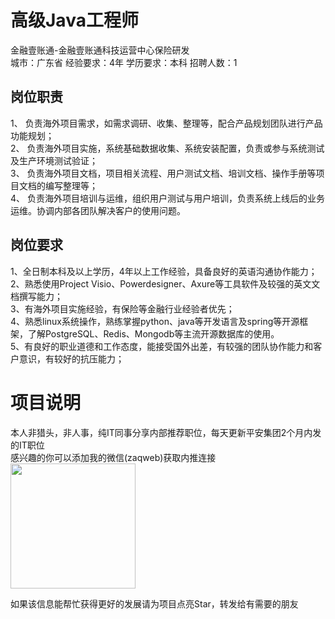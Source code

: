 # 高级Java工程师
金融壹账通-金融壹账通科技运营中心保险研发  
城市：广东省 经验要求：4年 学历要求：本科  招聘人数：1

## 岗位职责
1、	负责海外项目需求，如需求调研、收集、整理等，配合产品规划团队进行产品功能规划；   
2、	负责海外项目实施，系统基础数据收集、系统安装配置，负责或参与系统测试及生产环境测试验证；   
3、	负责海外项目文档，项目相关流程、用户测试文档、培训文档、操作手册等项目文档的编写整理等；   
4、	负责海外项目培训与运维，组织用户测试与用户培训，负责系统上线后的业务运维。协调内部各团队解决客户的使用问题。

## 岗位要求
1、全日制本科及以上学历，4年以上工作经验，具备良好的英语沟通协作能力；   
2、熟悉使用Project Visio、Powerdesigner、Axure等工具软件及较强的英文文档撰写能力；   
3、有海外项目实施经验，有保险等金融行业经验者优先；   
4、熟悉linux系统操作，熟练掌握python、java等开发语言及spring等开源框架，了解PostgreSQL、Redis、Mongodb等主流开源数据库的使用。   
5、有良好的职业道德和工作态度，能接受国外出差，有较强的团队协作能力和客户意识，有较好的抗压能力；

# 项目说明

本人非猎头，非人事，纯IT同事分享内部推荐职位，每天更新平安集团2个月内发的IT职位  
感兴趣的你可以添加我的微信(zaqweb)获取内推连接  
<img src="https://github.com/zaqweb/PA-IT-JOBS/blob/master/WechatICode.jpeg"  height="200" width="200">

如果该信息能帮忙获得更好的发展请为项目点亮Star，转发给有需要的朋友




